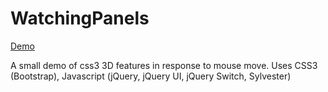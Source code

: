 WatchingPanels
==============

[Demo](https://panels.motteau-martins.net)

A small demo of css3 3D features in response to mouse move.
Uses CSS3 (Bootstrap), Javascript (jQuery, jQuery UI, jQuery Switch, Sylvester)
